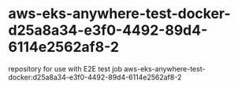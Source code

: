 # aws-eks-anywhere-test-docker-d25a8a34-e3f0-4492-89d4-6114e2562af8-2
repository for use with E2E test job aws-eks-anywhere-test-docker:d25a8a34-e3f0-4492-89d4-6114e2562af8-2
